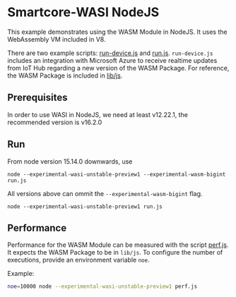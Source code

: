 # Smartcore-WASI NodeJS

This example demonstrates using the WASM Module in NodeJS. It uses the WebAssembly VM included in V8.

There are two example scripts: [run-device.js](./run-device.js) and [run.js](./run.js). `run-device.js` includes an integration with Microsoft Azure to receive realtime updates from IoT Hub regarding a new version of the WASM Package. For reference, the WASM Package is included in [lib/js](./lib/js).

## Prerequisites

In order to use WASI in NodeJS, we need at least v12.22.1, the recommended version is v16.2.0

## Run

From node version 15.14.0 downwards, use

`node --experimental-wasi-unstable-preview1 --experimental-wasm-bigint run.js`

All versions above can ommit the `--experimental-wasm-bigint` flag.

`node --experimental-wasi-unstable-preview1 run.js`

## Performance

Performance for the WASM Module can be measured with the script [perf.js](./perf.js). It expects the WASM Package to be in `lib/js`. To configure the number of executions, provide an environment variable `noe`.

Example:

```sh
noe=10000 node --experimental-wasi-unstable-preview1 perf.js
```
